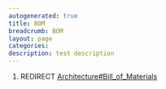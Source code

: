 ```yaml
---
autogenerated: true
title: BOM
breadcrumb: BOM
layout: page
categories: 
description: test description
---
```


1.  REDIRECT [Architecture\#Bill\_of\_Materials](Architecture#Bill_of_Materials)
